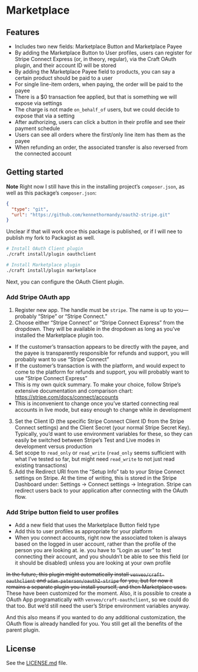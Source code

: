 # Marketplace

## Features

- Includes two new fields: Marketplace Button and Marketplace Payee
- By adding the Marketplace Button to User profiles, users can register for Stripe Connect Express (or, in theory, regular), via the Craft OAuth plugin, and their account ID will be stored
- By adding the Marketplace Payee field to products, you can say a certain product should be paid to a user
- For single line-item orders, when paying, the order will be paid to the payee
- There is a \$0 transaction fee applied, but that is something we will expose via settings
- The charge is not made `on_behalf_of` users, but we could decide to expose that via a setting
- After authorizing, users can click a button in their profile and see their payment schedule
- Users can see all orders where the first/only line item has them as the payee
- When refunding an order, the associated transfer is also reversed from the connected account

## Getting started

**Note** Right now I still have this in the installing project’s `composer.json`, as well as this package’s `composer.json`:

```json
{
  "type": "git",
  "url": "https://github.com/kennethormandy/oauth2-stripe.git"
}
```

Unclear if that will work once this package is published, or if I will nee to publish my fork to Packagist as well.

```sh
# Install OAuth Client plugin
./craft install/plugin oauthclient

# Install Marketplace plugin
./craft install/plugin marketplace
```

Next, you can configure the OAuth Client plugin.

### Add Stripe OAuth app

1. Register new app. The handle must be `stripe`. The name is up to you—probably “Stripe” or “Stripe Connect.”
2. Choose either “Stripe Connect” or “Stripe Connect Express” from the dropdown. They will be available in the dropdown as long as you’ve installed the Marketplace plugin too.
  - If the customer’s transaction appears to be directly with the payee, and the payee is transparently responsible for refunds and support, you will probably want to use “Stripe Connect”
  - If the customer’s transaction is with the platform, and would expect to come to the platform for refunds and support, you will probably want to use “Stripe Connect Express”
  - This is my own quick summary. To make your choice, follow Stripe’s extensive documentation and comparison chart: https://stripe.com/docs/connect/accounts
  - This is inconvenient to change once you’ve started connecting real accounts in live mode, but easy enough to change while in development
3. Set the Client ID (the specific Stripe Connect Client ID from the Stripe Connect settings) and the Client Secret (your normal Stripe Secret Key). Typically, you’d want to use environment variables for these, so they can easily be switched between Stripe’s Test and Live modes in development versus production
4. Set scope to `read_only` or `read_write` (`read_only` seems sufficient with what I’ve tested so far, but might need `read_write` to not just read existing transactions)
5. Add the Redirect URI from the “Setup Info” tab to your Stripe Connect settings on Stripe. At the time of writing, this is stored in the Stripe Dashboard under: Settings → Connect settings → Integration. Stripe can redirect users back to your application after connecting with the OAuth flow.

### Add Stripe button field to user profiles

- Add a new field that uses the Marketplace Button field type
- Add this to user profiles as appropriate for your platform
- When you connect accounts, right now the associated token is always based on the logged in user account, rather than the profile of the person you are looking at. ie. you have to “Login as user” to test connecting their account, and you shouldn’t be able to see this field (or it should be disabled) unless you are looking at your own profile

~~In the future, this plugin might automatically install `venveo/craft-oauthclient` and `adam-paterson/oauth2-stripe` for you, but for now it remains a separate plugin you install yourself, and then Marketplace uses.~~ These have been customized for the moment. Also, it is possible to create a OAuth App programatically with `venveo/craft-oauthclient`, so we could do that too. But we’d still need the user’s Stripe environment variables anyway.

And this also means if you wanted to do any additional customization, the OAuth flow is already handled for you. You still get all the benefits of the parent plugin.

## License

See the [LICENSE.md](./LICENSE.md) file.
